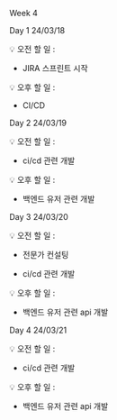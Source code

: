 Week 4

Day 1
24/03/18
 
💡 오전 할 일 : 

- JIRA 스프린트 시작
 
 
💡 오후 할 일 : 

- CI/CD

Day 2
24/03/19
 
💡 오전 할 일 : 

- ci/cd 관련 개발
 
 
💡 오후 할 일 : 

- 백엔드 유저 관련 개발

Day 3
24/03/20
 
💡 오전 할 일 : 
- 전문가 컨설팅

- ci/cd 관련 개발
 
 
💡 오후 할 일 : 

- 백엔드 유저 관련 api 개발

Day 4
24/03/21
 
💡 오전 할 일 : 

- ci/cd 관련 개발
 
 
💡 오후 할 일 : 

- 백엔드 유저 관련 api 개발
